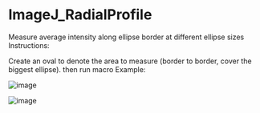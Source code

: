 # ImageJ_RadialProfile
Measure average intensity along ellipse border at different ellipse sizes
Instructions:

Create an oval to denote the area to measure (border to border, cover the biggest ellipse). then run macro
Example:

![image](https://user-images.githubusercontent.com/74852180/127750932-b78be033-22e4-40dc-a920-2caf5e13c317.png)

![image](https://user-images.githubusercontent.com/74852180/127751267-0145e89f-6a15-43f6-b7b0-ad72e2490f89.png)
